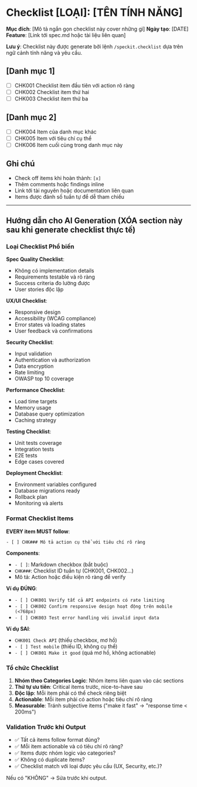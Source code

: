 # Checklist [LOẠI]: [TÊN TÍNH NĂNG]

**Mục đích**: [Mô tả ngắn gọn checklist này cover những gì]
**Ngày tạo**: [DATE]
**Feature**: [Link tới spec.md hoặc tài liệu liên quan]

**Lưu ý**: Checklist này được generate bởi lệnh `/speckit.checklist` dựa trên ngữ cảnh tính năng và yêu cầu.

<!--
  ============================================================================
  QUAN TRỌNG: Các checklist items bên dưới là MẪU chỉ để minh họa.

  Lệnh /speckit.checklist PHẢI thay thế chúng bằng items thực tế dựa trên:
  - Yêu cầu checklist cụ thể của user
  - Yêu cầu tính năng từ spec.md
  - Ngữ cảnh kỹ thuật từ plan.md
  - Chi tiết implementation từ tasks.md

  KHÔNG giữ lại các sample items này trong file checklist được generate.
  ============================================================================
-->

## [Danh mục 1]

- [ ] CHK001 Checklist item đầu tiên với action rõ ràng
- [ ] CHK002 Checklist item thứ hai
- [ ] CHK003 Checklist item thứ ba

## [Danh mục 2]

- [ ] CHK004 Item của danh mục khác
- [ ] CHK005 Item với tiêu chí cụ thể
- [ ] CHK006 Item cuối cùng trong danh mục này

## Ghi chú

- Check off items khi hoàn thành: `[x]`
- Thêm comments hoặc findings inline
- Link tới tài nguyên hoặc documentation liên quan
- Items được đánh số tuần tự để dễ tham chiếu

---

## Hướng dẫn cho AI Generation (XÓA section này sau khi generate checklist thực tế)

### Loại Checklist Phổ biến

**Spec Quality Checklist**:
- Không có implementation details
- Requirements testable và rõ ràng
- Success criteria đo lường được
- User stories độc lập

**UX/UI Checklist**:
- Responsive design
- Accessibility (WCAG compliance)
- Error states và loading states
- User feedback và confirmations

**Security Checklist**:
- Input validation
- Authentication và authorization
- Data encryption
- Rate limiting
- OWASP top 10 coverage

**Performance Checklist**:
- Load time targets
- Memory usage
- Database query optimization
- Caching strategy

**Testing Checklist**:
- Unit tests coverage
- Integration tests
- E2E tests
- Edge cases covered

**Deployment Checklist**:
- Environment variables configured
- Database migrations ready
- Rollback plan
- Monitoring và alerts

### Format Checklist Items

**EVERY item MUST follow**:

```
- [ ] CHK### Mô tả action cụ thể với tiêu chí rõ ràng
```

**Components**:
- `- [ ]`: Markdown checkbox (bắt buộc)
- `CHK###`: Checklist ID tuần tự (CHK001, CHK002...)
- Mô tả: Action hoặc điều kiện rõ ràng để verify

**Ví dụ ĐÚNG**:
- `- [ ] CHK001 Verify tất cả API endpoints có rate limiting`
- `- [ ] CHK002 Confirm responsive design hoạt động trên mobile (<768px)`
- `- [ ] CHK003 Test error handling với invalid input data`

**Ví dụ SAI**:
- `CHK001 Check API` (thiếu checkbox, mơ hồ)
- `- [ ] Test mobile` (thiếu ID, không cụ thể)
- `- [ ] CHK001 Make it good` (quá mơ hồ, không actionable)

### Tổ chức Checklist

1. **Nhóm theo Categories Logic**: Nhóm items liên quan vào các sections
2. **Thứ tự ưu tiên**: Critical items trước, nice-to-have sau
3. **Độc lập**: Mỗi item phải có thể check riêng biệt
4. **Actionable**: Mỗi item phải có action hoặc tiêu chí rõ ràng
5. **Measurable**: Tránh subjective items ("make it fast" → "response time < 200ms")

### Validation Trước khi Output

- ✅ Tất cả items follow format đúng?
- ✅ Mỗi item actionable và có tiêu chí rõ ràng?
- ✅ Items được nhóm logic vào categories?
- ✅ Không có duplicate items?
- ✅ Checklist match với loại được yêu cầu (UX, Security, etc.)?

Nếu có "KHÔNG" → Sửa trước khi output.

